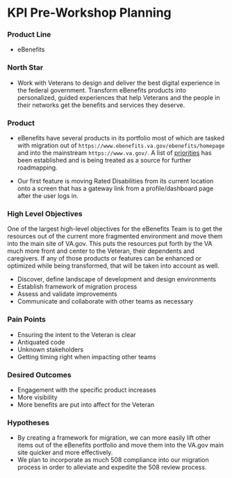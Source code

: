 # KPI Pre-Workshop Planning

### Product Line
- eBenefits

### North Star
- Work with Veterans to design and deliver the best digital experience in the federal government. Transform eBenefits products into personalized, guided experiences that help Veterans and the people in their networks get the benefits and services they deserve.


### Product
- eBenefits have several products in its portfolio most of which are tasked with migration out of `https://www.ebenefits.va.gov/ebenefits/homepage` and into the mainstream `https://www.va.gov/`.  A list of [priorities](https://github.com/department-of-veterans-affairs/va.gov-team/blob/master/teams/vsa/teams/ebenefits/priorities.md) has been established and is being treated as a source for further roadmapping.

- Our first feature is moving Rated Disabilities from its current location onto a screen that has a gateway link from a profile/dashboard page after the user logs in.

### High Level Objectives
One of the largest high-level objectives for the eBenefits Team is to get the resources out of the current more fragmented environment and move them into the main site of VA.gov.  This puts the resources put forth by the VA much more front and center to the Veteran, their dependents and caregivers.  If any of those products or features can be enhanced or optimized while being transformed, that will be taken into account as well.

- Discover, define landscape of development and design environments
- Establish framework of migration process
- Assess and validate improvements
- Communicate and collaborate with other teams as necessary

### Pain Points
- Ensuring the intent to the Veteran is clear
- Antiquated code
- Unknown stakeholders
- Getting timing right when impacting other teams

### Desired Outcomes
- Engagement with the specific product increases
- More visibility
- More benefits are put into affect for the Veteran

### Hypotheses
- By creating a framework for migration, we can more easily lift other items out of the eBenefits portfolio and move them into the VA.gov main site quicker and more effectively.
- We plan to incorporate as much 508 compliance into our migration process in order to alleviate and expedite the 508 review process.

